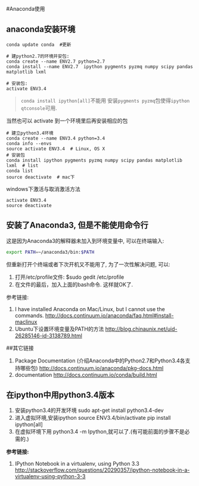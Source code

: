 #Anaconda使用



## anaconda安装环境
```
conda update conda  #更新

# 建python2.7的环境并安包:
conda create --name ENV2.7 python=2.7
conda install --name ENV2.7  ipython pygments pyzmq numpy scipy pandas matplotlib lxml

# 安装包:
activate ENV3.4
```
>`conda install ipython[all]`不能用
>安装`pygments pyzmq`包使得`ipython qtconsole`可用.

当然也可以 activate 到一个环境里后再安装相应的包
```
# 建立python3.4环境
conda create --name ENV3.4 python=3.4
conda info --envs
source activate ENV3.4  # Linux, OS X
# 安装包
conda install ipython pygments pyzmq numpy scipy pandas matplotlib lxml  # list
conda list
source deactivate  # mac下
```
windows下激活与取消激活方法
```
activate ENV3.4
source deactivate
```

## 安装了Anaconda3, 但是不能使用命令行
这是因为Anaconda3的解释器未加入到环境变量中, 可以在终端输入:
```bash
export PATH=~/anaconda3/bin:$PATH
```
但重新打开个终端或者下次开机又不能用了, 为了一次性解决问题, 可以:
1.  打开/etc/profile文件: $sudo gedit /etc/profile
2.  在文件的最后，加入上面的bash命令. 这样就OK了.

参考链接:
1. I have installed Anaconda on Mac/Linux, but I cannot use the commands.
http://docs.continuum.io/anaconda/faq.html#install-maclinux
2. Ubuntu下设置环境变量及PATH的方法 
http://blog.chinaunix.net/uid-26285146-id-3138789.html


##其它链接
1. Package Documentation (介绍Anaconda中的Python2.7和Python3.4各支持哪些包)
http://docs.continuum.io/anaconda/pkg-docs.html
2. documentation
    http://docs.continuum.io/conda/build.html 



## 在ipython中用python3.4版本
1. 安装python3.4的开发环境
sudo apt-get install python3.4-dev
2. 进入虚拟环境,安装ipython
source ENV3.4/bin/activate
pip install ipython[all]
3. 在虚拟环境下用 python3.4 -m Ipython,就可以了.(有可能前面的步骤不是必需的.)


**参考链接:**
1. IPython Notebook in a virtualenv, using Python 3.3
http://stackoverflow.com/questions/20290357/ipython-notebook-in-a-virtualenv-using-python-3-3

